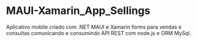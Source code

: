 # MAUI-Xamarin_App_Sellings
Aplicativo mobile criado com .NET MAUI e Xamarin forms para vendas e consultas comunicando e consumindo API REST com node.js e ORM MySql.
